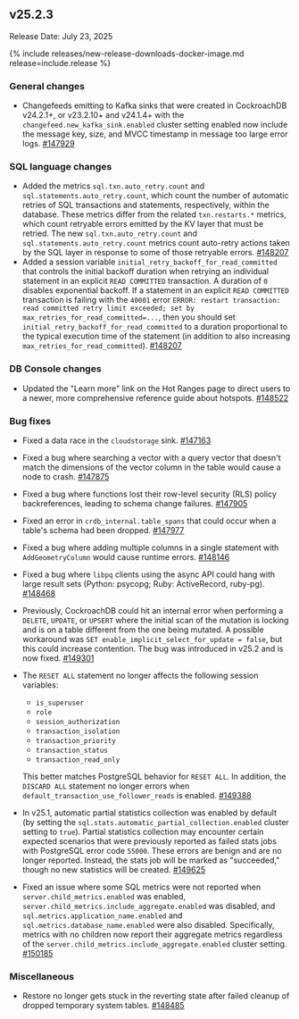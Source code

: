## v25.2.3

Release Date: July 23, 2025

{% include releases/new-release-downloads-docker-image.md release=include.release %}

<h3 id="v25-2-3-general-changes">General changes</h3>

- Changefeeds emitting to Kafka sinks that were created in CockroachDB v24.2.1+, or v23.2.10+ and v24.1.4+ with the `changefeed.new_kafka_sink.enabled` cluster setting enabled now include the message key, size, and MVCC timestamp in message too large error logs.
 [#147929][#147929]

<h3 id="v25-2-3-sql-language-changes">SQL language changes</h3>

- Added the metrics `sql.txn.auto_retry.count` and `sql.statements.auto_retry.count`, which count the number of automatic retries of SQL transactions and statements, respectively, within the database. These metrics differ from the related `txn.restarts.*` metrics, which count retryable errors emitted by the KV layer that must be retried. The new `sql.txn.auto_retry.count` and `sql.statements.auto_retry.count` metrics count auto-retry actions taken by the SQL layer in response to some of those retryable errors.
 [#148207][#148207]
- Added a session variable `initial_retry_backoff_for_read_committed` that controls the initial backoff duration when retrying an individual statement in an explicit `READ COMMITTED` transaction. A duration of `0` disables exponential backoff. If a statement in an explicit `READ COMMITTED` transaction is failing with the `40001` error `ERROR: restart transaction: read committed retry limit exceeded; set by max_retries_for_read_committed=...`, then you should set `initial_retry_backoff_for_read_committed` to a duration proportional to the typical execution time of the statement (in addition to also increasing `max_retries_for_read_committed`).
 [#148207][#148207]

<h3 id="v25-2-3-db-console-changes">DB Console changes</h3>

- Updated the "Learn more" link on the Hot Ranges page to direct users to a newer, more comprehensive reference guide about hotspots.
 [#148522][#148522]

<h3 id="v25-2-3-bug-fixes">Bug fixes</h3>

- Fixed a data race in the `cloudstorage` sink.
 [#147163][#147163]
- Fixed a bug where searching a vector with a query vector that doesn't match the dimensions of the vector column in the table would cause a node to crash.
 [#147875][#147875]
- Fixed a bug where functions lost their row-level security (RLS) policy backreferences, leading to schema change failures.
 [#147905][#147905]
- Fixed an error in `crdb_internal.table_spans` that could occur when a table's schema had been dropped.
 [#147977][#147977]
- Fixed a bug where adding multiple columns in a single statement with `AddGeometryColumn` would cause runtime errors.
 [#148146][#148146]
- Fixed a bug where `libpq` clients using the async API could hang with large result sets (Python: psycopg; Ruby: ActiveRecord, ruby-pg).
 [#148468][#148468]
- Previously, CockroachDB could hit an internal error when performing a `DELETE`, `UPDATE`, or `UPSERT` where the initial scan of the mutation is locking and is on a table different from the one being mutated. A possible workaround was `SET enable_implicit_select_for_update = false`, but this could increase contention. The bug was introduced in v25.2 and is now fixed.
 [#149301][#149301]
- The `RESET ALL` statement no longer affects the following session variables:
  
  - `is_superuser`
  - `role`
  - `session_authorization`
  - `transaction_isolation`
  - `transaction_priority`
  - `transaction_status`
  - `transaction_read_only`
  
  This better matches PostgreSQL behavior for `RESET ALL`. In addition, the `DISCARD ALL` statement no longer errors when `default_transaction_use_follower_reads` is enabled.
 [#149388][#149388]
- In v25.1, automatic partial statistics collection was enabled by default (by setting the `sql.stats.automatic_partial_collection.enabled` cluster setting to `true`). Partial statistics collection may encounter certain expected scenarios that were previously reported as failed stats jobs with PostgreSQL error code `55000`. These errors are benign and are no longer reported. Instead, the stats job will be marked as "succeeded," though no new statistics will be created.
 [#149625][#149625]
- Fixed an issue where some SQL metrics were not reported when `server.child_metrics.enabled` was enabled, `server.child_metrics.include_aggregate.enabled` was disabled, and `sql.metrics.application_name.enabled` and `sql.metrics.database_name.enabled` were also disabled. Specifically, metrics with no children now report their aggregate metrics regardless of the `server.child_metrics.include_aggregate.enabled` cluster setting.
 [#150185][#150185]

<h3 id="v25-2-3-miscellaneous">Miscellaneous</h3>

- Restore no longer gets stuck in the reverting state after failed cleanup of dropped temporary system tables.
 [#148485][#148485]


[#147875]: https://github.com/cockroachdb/cockroach/pull/147875
[#148468]: https://github.com/cockroachdb/cockroach/pull/148468
[#149388]: https://github.com/cockroachdb/cockroach/pull/149388
[#148522]: https://github.com/cockroachdb/cockroach/pull/148522
[#147163]: https://github.com/cockroachdb/cockroach/pull/147163
[#147977]: https://github.com/cockroachdb/cockroach/pull/147977
[#149301]: https://github.com/cockroachdb/cockroach/pull/149301
[#148485]: https://github.com/cockroachdb/cockroach/pull/148485
[#147929]: https://github.com/cockroachdb/cockroach/pull/147929
[#148207]: https://github.com/cockroachdb/cockroach/pull/148207
[#148146]: https://github.com/cockroachdb/cockroach/pull/148146
[#149625]: https://github.com/cockroachdb/cockroach/pull/149625
[#150185]: https://github.com/cockroachdb/cockroach/pull/150185
[#147905]: https://github.com/cockroachdb/cockroach/pull/147905
